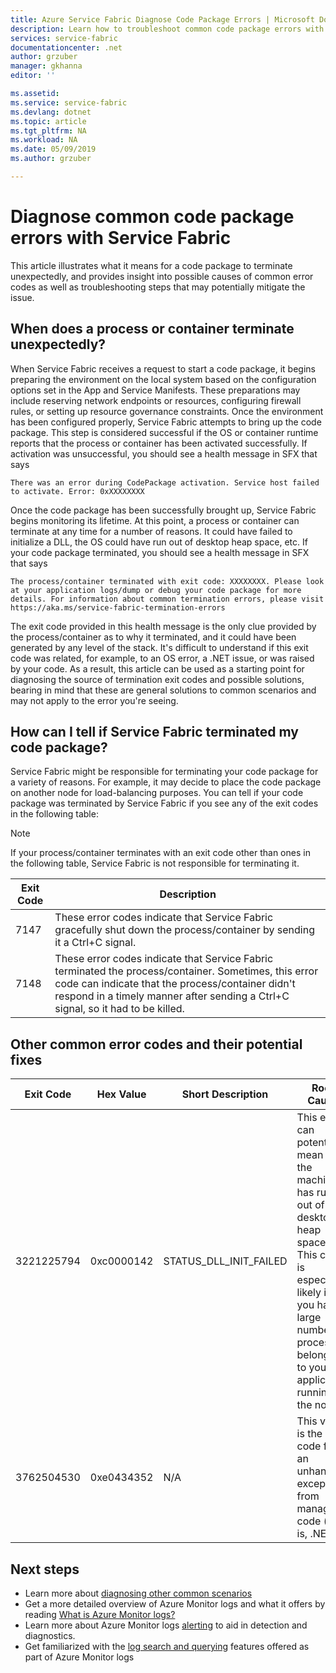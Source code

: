 ```yaml
---
title: Azure Service Fabric Diagnose Code Package Errors | Microsoft Docs
description: Learn how to troubleshoot common code package errors with Azure Service Fabric
services: service-fabric
documentationcenter: .net
author: grzuber
manager: gkhanna
editor: ''

ms.assetid:
ms.service: service-fabric
ms.devlang: dotnet
ms.topic: article
ms.tgt_pltfrm: NA
ms.workload: NA
ms.date: 05/09/2019
ms.author: grzuber

---
```


# Diagnose common code package errors with Service Fabric

This article illustrates what it means for a code package to terminate unexpectedly, and provides insight into possible causes of common error codes as well as troubleshooting steps that may potentially mitigate the issue.

## When does a process or container terminate unexpectedly?

When Service Fabric receives a request to start a code package, it begins preparing the environment on the local system based on the configuration options set in the App and Service Manifests. These preparations may include reserving network endpoints or resources, configuring firewall rules, or setting up resource governance constraints. Once the environment has been configured properly, Service Fabric attempts to bring up the code package. This step is considered successful if the OS or container runtime reports that the process or container has been activated successfully. If activation was unsuccessful, you should see a health message in SFX that says

```
There was an error during CodePackage activation. Service host failed to activate. Error: 0xXXXXXXXX
```

Once the code package has been successfully brought up, Service Fabric begins monitoring its lifetime. At this point, a process or container can terminate at any time for a number of reasons. It could have failed to initialize a DLL, the OS could have run out of desktop heap space, etc. If your code package terminated, you should see a health message in SFX that says

```
The process/container terminated with exit code: XXXXXXXX. Please look at your application logs/dump or debug your code package for more details. For information about common termination errors, please visit https://aka.ms/service-fabric-termination-errors
```

The exit code provided in this health message is the only clue provided by the process/container as to why it terminated, and it could have been generated by any level of the stack. It's difficult to understand if this exit code was related, for example, to an OS error, a .NET issue, or was raised by your code. As a result, this article can be used as a starting point for diagnosing the source of termination exit codes and possible solutions, bearing in mind that these are general solutions to common scenarios and may not apply to the error you're seeing.

## How can I tell if Service Fabric terminated my code package?

Service Fabric might be responsible for terminating your code package for a variety of reasons. For example, it may decide to place the code package on another node for load-balancing purposes. You can tell if your code package was terminated by Service Fabric if you see any of the exit codes in the following table:

>[!NOTE]
> If your process/container terminates with an exit code other than ones in the following table, Service Fabric is not responsible for terminating it.

Exit Code | Description
--------- | -----------
7147 | These error codes indicate that Service Fabric gracefully shut down the process/container by sending it a Ctrl+C signal.
7148 | These error codes indicate that Service Fabric terminated the process/container. Sometimes, this error code can indicate that the process/container didn't respond in a timely manner after sending a Ctrl+C signal, so it had to be killed.


## Other common error codes and their potential fixes

Exit Code | Hex Value | Short Description | Root Cause | Potential Fix
--------- | --------- | ----------------- | ---------- | -------------
3221225794 | 0xc0000142 | STATUS_DLL_INIT_FAILED | This error can potentially mean that the machine has run out of desktop heap space. This cause is especially likely if you have a large number of processes belonging to your application running on the node. | If your program wasn't built to respond to Ctrl+C signals, you can enable the "EnableActivateNoWindow" setting in the Cluster Manifest. Enabling this setting would mean your code package would run without a GUI window and would not receive Ctrl+C signals, but would reduce the amount of desktop heap space each process consumes. If your code package needs to receive Ctrl+C signals, then you can increase the size of your node's desktop heap.
3762504530 | 0xe0434352 | N/A | This value is the error code for an unhandled exception from managed code (that is, .NET). | If you're seeing this exit code, it implies that your application raised an exception that remained unhandled and terminated the process. Debugging your application's logs and dumps should be the first step to determining what caused the error.

## Next steps

* Learn more about [diagnosing other common scenarios](service-fabric-diagnostics-common-scenarios.md)
* Get a more detailed overview of Azure Monitor logs and what it offers by reading [What is Azure Monitor logs?](../operations-management-suite/operations-management-suite-overview.md)
* Learn more about Azure Monitor logs [alerting](../log-analytics/log-analytics-alerts.md) to aid in detection and diagnostics.
* Get familiarized with the [log search and querying](../log-analytics/log-analytics-log-searches.md) features offered as part of Azure Monitor logs